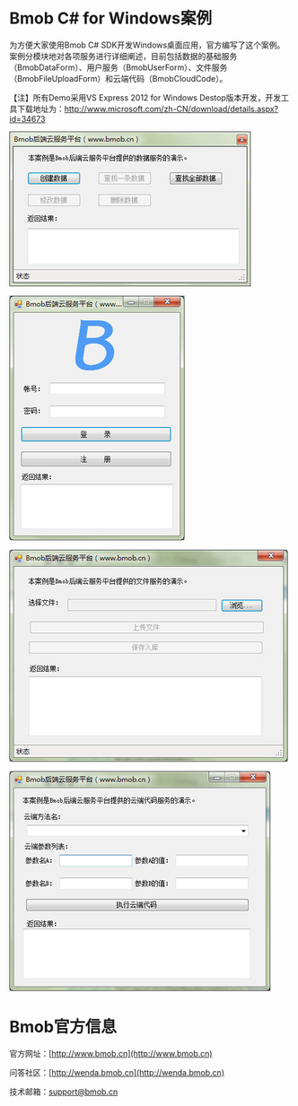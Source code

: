 # Bmob C# for Windows案例
为方便大家使用Bmob C# SDK开发Windows桌面应用，官方编写了这个案例。案例分模块地对各项服务进行详细阐述，目前包括数据的基础服务（BmobDataForm）、用户服务（BmobUserForm）、文件服务（BmobFileUploadForm）和云端代码（BmobCloudCode）。

【注】所有Demo采用VS Express 2012 for Windows Destop版本开发，开发工具下载地址为：http://www.microsoft.com/zh-CN/download/details.aspx?id=34673

![](images/data.jpg)

![](images/user.jpg)

![](images/upload.jpg)

![](images/cloudcode.jpg)

# Bmob官方信息

官方网址：[http://www.bmob.cn](http://www.bmob.cn)

问答社区：[http://wenda.bmob.cn](http://wenda.bmob.cn)

技术邮箱：support@bmob.cn